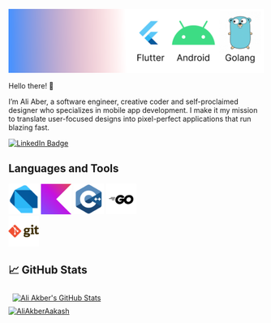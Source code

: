 ![Ali Akber's Github Banner](cover.png)

Hello there! 👋

I’m Ali Aber, a software engineer, creative coder and self-proclaimed designer who specializes in mobile app development. I make it my mission to translate user-focused designs into pixel-perfect  applications that run blazing fast.

[![LinkedIn Badge](https://img.shields.io/badge/LinkedIn-Profile-informational?style=flat&logo=linkedin&logoColor=white&color=0D76A8)](https://www.linkedin.com/in/ali-akber-247820139/)

## Languages and Tools

<code><img height="60" src="https://raw.githubusercontent.com/github/explore/80688e429a7d4ef2fca1e82350fe8e3517d3494d/topics/dart/dart.png"></code> 
<code><img height="60" src="https://raw.githubusercontent.com/github/explore/80688e429a7d4ef2fca1e82350fe8e3517d3494d/topics/kotlin/kotlin.png"></code> 
<code><img height="60" src="https://raw.githubusercontent.com/github/explore/80688e429a7d4ef2fca1e82350fe8e3517d3494d/topics/cpp/cpp.png"></code> 
<code><img height="60" src="https://raw.githubusercontent.com/github/explore/80688e429a7d4ef2fca1e82350fe8e3517d3494d/topics/go/go.png"></code> 
<br>
<code><img height="60" src="https://raw.githubusercontent.com/github/explore/80688e429a7d4ef2fca1e82350fe8e3517d3494d/topics/git/git.png"></code>

## &#x1f4c8; GitHub Stats

<a href="https://github.com/AliAkberAakash">
  <img align="center" style="margin:0.5rem" src="https://github-readme-stats.vercel.app/api?username=AliAkberAakash&show_icons=true&line_height=27&count_private=true&title_color=ffffff&text_color=c9cacc&icon_color=4AB097&bg_color=1A2B34" alt="Ali Akber's GitHub Stats" />
<br>  
<img align="center" src="https://github-readme-streak-stats.herokuapp.com/?user=AliAkberAakash&" alt="AliAkberAakash"/>
<br>
  
  
